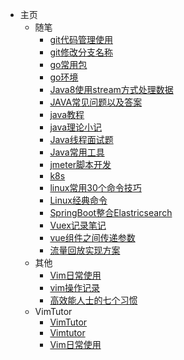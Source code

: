 
* 主页
  * 随笔
    * [git代码管理使用](Document/git代码管理使用.md)
    * [git修改分支名称](Document/git修改分支名称.md)
    * [go常用包](Document/go常用包.md)
    * [go环境](Document/go环境.md)
    * [Java8使用stream方式处理数据](Document/Java8使用stream方式处理数据.md)
    * [JAVA常见问题以及答案](Document/JAVA常见问题以及答案.md)
    * [java教程](Document/java教程.md)
    * [java理论小记](Document/java理论小记.md)
    * [Java线程面试题](Document/Java线程面试题.md)
    * [Java常用工具](Document/Java常用工具.md)
    * [jmeter脚本开发](Document/jmeter脚本开发.md)
    * [k8s](Document/k8s.md)
    * [linux常用30个命令技巧](Document/linux%20常用30个命令技巧.md)
    * [Linux经典命令](Document/Linux经典命令.md)
    * [SpringBoot整合Elastricsearch](Document/SpringBoot整合Elastricsearch%20+%20LogStash%20+%20Kibana.md)
    * [Vuex记录笔记](Document/Vuex记录笔记.md)
    * [vue组件之间传递参数](Document/vue组件之间传递参数.md)
    * [流量回放实现方案](Document/流量回放实现方案.md)
  * 其他
    * [Vim日常使用](Document/Vim日常使用.md)
    * [vim操作记录](Document/vim操作记录.md)
    * [高效能人士的七个习惯](Document/高效能人士的七个习惯.md)
  * VimTutor
    * [VimTutor](VimTutor/CODE_OF_CONDUCT.md)
    * [Vimtutor](VimTutor/Vimtutor.txt)
    * [Vim日常使用](VimTutor/README_NOTE.md)